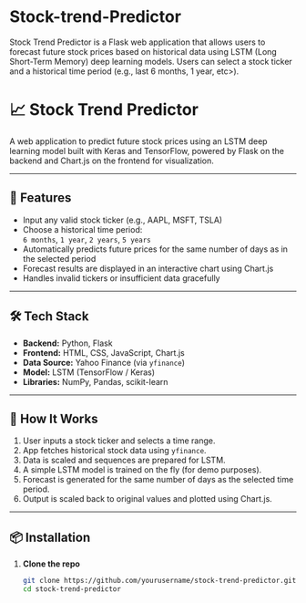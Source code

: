 # Stock-trend-Predictor
Stock Trend Predictor is a Flask web application that allows users to forecast future stock prices based on historical data using LSTM (Long Short-Term Memory) deep learning models. Users can select a stock ticker and a historical time period (e.g., last 6 months, 1 year, etc>).
# 📈 Stock Trend Predictor

A web application to predict future stock prices using an LSTM deep learning model built with Keras and TensorFlow, powered by Flask on the backend and Chart.js on the frontend for visualization.

---

## 🚀 Features

- Input any valid stock ticker (e.g., AAPL, MSFT, TSLA)
- Choose a historical time period:  
  `6 months`, `1 year`, `2 years`, `5 years`
- Automatically predicts future prices for the same number of days as in the selected period
- Forecast results are displayed in an interactive chart using Chart.js
- Handles invalid tickers or insufficient data gracefully

---

## 🛠️ Tech Stack

- **Backend:** Python, Flask
- **Frontend:** HTML, CSS, JavaScript, Chart.js
- **Data Source:** Yahoo Finance (via `yfinance`)
- **Model:** LSTM (TensorFlow / Keras)
- **Libraries:** NumPy, Pandas, scikit-learn

---

## 🧠 How It Works

1. User inputs a stock ticker and selects a time range.
2. App fetches historical stock data using `yfinance`.
3. Data is scaled and sequences are prepared for LSTM.
4. A simple LSTM model is trained on the fly (for demo purposes).
5. Forecast is generated for the same number of days as the selected time period.
6. Output is scaled back to original values and plotted using Chart.js.

---

## 📦 Installation

1. **Clone the repo**
   ```bash
   git clone https://github.com/yourusername/stock-trend-predictor.git
   cd stock-trend-predictor
